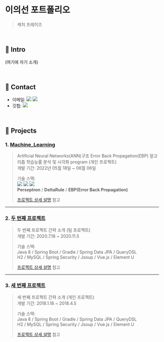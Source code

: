 # 이의선 포트폴리오
>캐치 프레이즈

</br>

## :pushpin: Intro
(여기에 자기 소개)

</br>

## :pushpin: Contact
- 이메일: <a href="https://mail.naver.com/#%7B%22fClass%22%3A%22write%22%2C%22oParameter%22%3A%7B%22orderType%22%3A%22new%22%2C%22sMailList%22%3A%22%22%7D%7D"><img src="https://img.shields.io/badge/jncdfgh13@naver.com-03C75A?style=flat-square&logo=Naver&logoColor=white&link=https://mail.naver.com/#%7B%22fClass%22%3A%22write%22%2C%22oParameter%22%3A%7B%22orderType%22%3A%22new%22%2C%22sMailList%22%3A%22%22%7D%7D/"/></a>
<a href="https://mail.google.com"><img src="https://img.shields.io/badge/jncdfgh@gmail.com-EA4335?style=flat-square&logo=Gmail&logoColor=white&link=https://mail.google.com"/></a>
- 깃헙: <a href="https://github.com/EuiSeonLEE"><img src="https://img.shields.io/badge/EuiSeonLEE-000000?style=flat-square&logo=GitHub&logoColor=white"/></a> 


</br>

## :pushpin: Projects
### 1. [Machine_Learning](https://github.com/EuiSeonLEE/Machine_Learning)
>Artificial Neural Networks(ANN)구조 Error Back Propagation(EBP) 알고리즘 학습능률 분석 및 시각화 program (개인 프로젝트)  
>개발 기간: 2022년 05월 18일 ~ 06월 06일
>  
>기술 스택:  
><img src="https://img.shields.io/badge/C-A8B9CC?style=flat-square&logo=C&logoColor=black"/>
><img src="https://img.shields.io/badge/MATLAB-A30701?style=flat-square&logo=MathWorks&logoColor=white"/>
><img src="https://img.shields.io/badge/Visual Studio Code-007ACC?style=flat-square&logo=Visual Studio Code&logoColor=white"/></br>
>**Perseptron** / **DeltaRule** / **EBP(Error Back Propagation)**
>  
>[프로젝트 상세 설명](https://github.com/Integerous/goQuality) 참고

---

### 2. [두 번째 프로젝트]()
>두 번째 프로젝트 간략 소개  (팀 프로젝트)  
>개발 기간: 2020.7.18 ~ 2020.11.5  
>  
>기술 스택:  
>Java 8 / Spring Boot / Gradle / Spring Data JPA / QueryDSL  
>H2 / MySQL / Spring Security / Jsoup / Vue.js / Element U  
>  
>[프로젝트 상세 설명](https://github.com/Integerous/goQuality) 참고

---

### 3. [세 번째 프로젝트]()
>세 번째 프로젝트 간략 소개  (개인 프로젝트)  
>개발 기간: 2018.1.18 ~ 2018.4.5  
>  
>기술 스택:  
>Java 8 / Spring Boot / Gradle / Spring Data JPA / QueryDSL  
>H2 / MySQL / Spring Security / Jsoup / Vue.js / Element U  
>  
>[프로젝트 상세 설명](https://github.com/Integerous/goQuality) 참고

